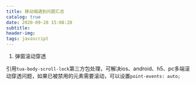 ```yaml
---
title: 移动端遇到问题汇总
catalog: true
date: 2020-09-28 15:08:28
subtitle:
header-img:
tags: javascript
---
```


1. 弹窗滚动穿透

引用`tua-body-scroll-lock`第三方包处理，可解决ios、android、h5、pc多端滚动穿透问题，如果已被禁用的元素需要滚动，可以设置`point-events: auto;`

